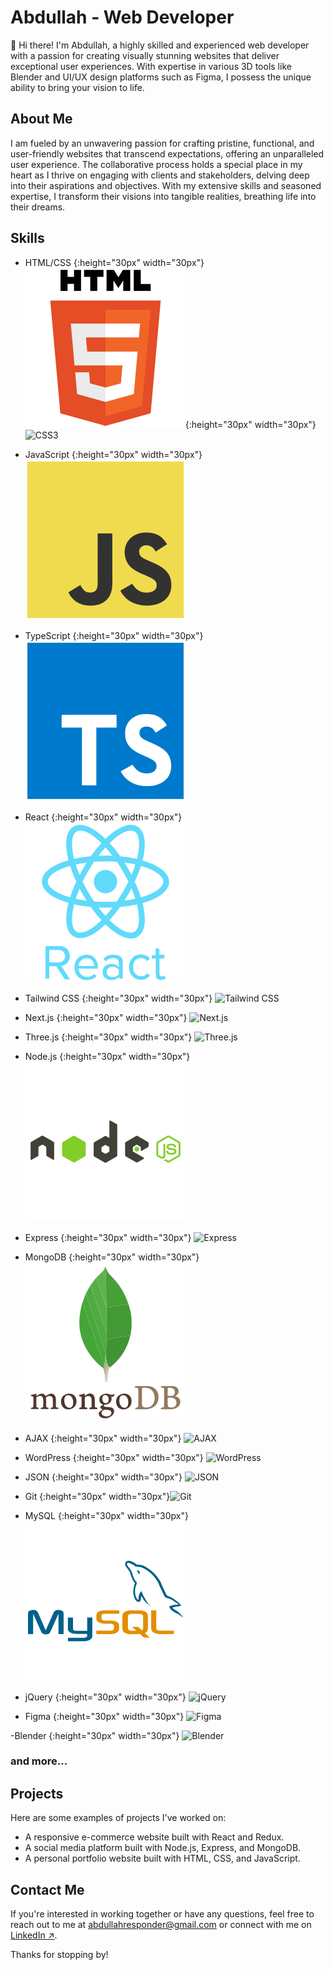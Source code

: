 # Abdullah - Web Developer

👋 Hi there! I'm Abdullah, a highly skilled and experienced web developer with a passion for creating visually stunning websites that deliver exceptional user experiences. With expertise in various 3D tools like Blender and UI/UX design platforms such as Figma, I possess the unique ability to bring your vision to life.

## About Me

I am fueled by an unwavering passion for crafting pristine, functional, and user-friendly websites that transcend expectations, offering an unparalleled user experience. The collaborative process holds a special place in my heart as I thrive on engaging with clients and stakeholders, delving deep into their aspirations and objectives. With my extensive skills and seasoned expertise, I transform their visions into tangible realities, breathing life into their dreams.

## Skills

- HTML/CSS
 {:height="30px" width="30px"} ![HTML5](https://raw.githubusercontent.com/devicons/devicon/master/icons/html5/html5-original-wordmark.svg){:height="30px" width="30px"} ![CSS3](https://upload.wikimedia.org/wikipedia/commons/thumb/d/d5/CSS3_logo_and_wordmark.svg/30px-CSS3_logo_and_wordmark.svg.png) 

- JavaScript
  {:height="30px" width="30px"} ![JavaScript](https://raw.githubusercontent.com/devicons/devicon/master/icons/javascript/javascript-original.svg)

- TypeScript
{:height="30px" width="30px"}  ![TypeScript](https://raw.githubusercontent.com/devicons/devicon/master/icons/typescript/typescript-original.svg) 

- React
 {:height="30px" width="30px"} ![React](https://raw.githubusercontent.com/devicons/devicon/master/icons/react/react-original-wordmark.svg) 

- Tailwind CSS
 {:height="30px" width="30px"} ![Tailwind CSS](https://www.vectorlogo.zone/logos/tailwindcss/tailwindcss-icon.svg) 

- Next.js
 {:height="30px" width="30px"} ![Next.js](https://dinhanhthi.com/img/header/nextjs.png) 

- Three.js
 {:height="30px" width="30px"} ![Three.js](https://global.discourse-cdn.com/standard17/uploads/threejs/optimized/2X/e/e4f86d2200d2d35c30f7b1494e96b9595ebc2751_2_496x500.png) 

- Node.js
{:height="30px" width="30px"}  ![Node.js](https://raw.githubusercontent.com/devicons/devicon/master/icons/nodejs/nodejs-original-wordmark.svg) 

- Express
 {:height="30px" width="30px"} ![Express](https://camo.githubusercontent.com/0566752248b4b31b2c4bdc583404e41066bd0b6726f310b73e1140deefcc31ac/68747470733a2f2f692e636c6f756475702e636f6d2f7a6659366c4c376546612d3330303078333030302e706e67) 

- MongoDB
 {:height="30px" width="30px"} ![MongoDB](https://raw.githubusercontent.com/devicons/devicon/master/icons/mongodb/mongodb-original-wordmark.svg) 

- AJAX
 {:height="30px" width="30px"} ![AJAX](https://upload.wikimedia.org/wikipedia/commons/thumb/a/a1/AJAX_logo_by_gengns.svg/30px-AJAX_logo_by_gengns.svg.png?20221015001337)

- WordPress
  {:height="30px" width="30px"} ![WordPress](https://upload.wikimedia.org/wikipedia/commons/thumb/9/98/WordPress_blue_logo.svg/30px-WordPress_blue_logo.svg.png) 
- JSON
 {:height="30px" width="30px"} ![JSON](https://upload.wikimedia.org/wikipedia/commons/thumb/c/c9/JSON_vector_logo.svg/40px-JSON_vector_logo.svg.png) 

- Git
  {:height="30px" width="30px"}![Git](https://www.vectorlogo.zone/logos/git-scm/git-scm-icon.svg) 

- MySQL
 {:height="30px" width="30px"} ![MySQL](https://raw.githubusercontent.com/devicons/devicon/master/icons/mysql/mysql-original-wordmark.svg) 

- jQuery
  {:height="30px" width="30px"} ![jQuery](https://technokrats.in/wp-content/uploads/2020/11/Content1-7.png) 
  
- Figma
{:height="30px" width="30px"}  ![Figma](https://www.vectorlogo.zone/logos/figma/figma-icon.svg) 

-Blender
 {:height="30px" width="30px"} ![Blender](https://download.blender.org/branding/community/blender_community_badge_white.svg) 

### and more...

## Projects

Here are some examples of projects I've worked on:

- A responsive e-commerce website built with React and Redux.
- A social media platform built with Node.js, Express, and MongoDB.
- A personal portfolio website built with HTML, CSS, and JavaScript.

## Contact Me

If you're interested in working together or have any questions, feel free to reach out to me at [abdullahresponder@gmail.com](mailto:abdullahresponder@gmail.com) or connect with me on [LinkedIn ↗](https://www.linkedin.com/in/abdullah-future-b52323280/).

Thanks for stopping by!
